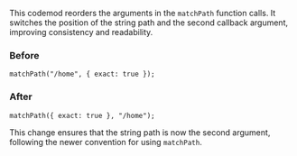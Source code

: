 

This codemod reorders the arguments in the `matchPath` function calls. It switches the position of the string path and the second callback argument, improving consistency and readability.

### Before

```tsx
matchPath("/home", { exact: true });
```

### After

```tsx
matchPath({ exact: true }, "/home");
```

This change ensures that the string path is now the second argument, following the newer convention for using `matchPath`.